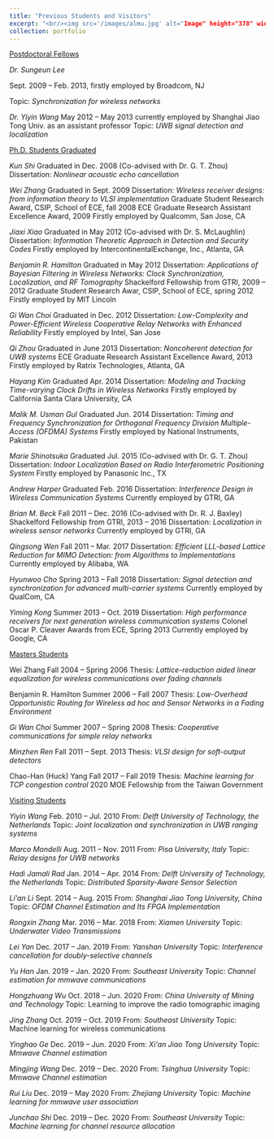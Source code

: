 ```yaml
---
title: "Previous Students and Visitors"
excerpt: "<br/><img src='/images/almu.jpg' alt="Image" height="378" width="450">"
collection: portfolio
---
```


<u>Postdoctoral Fellows</u>

*Dr. Sungeun Lee*

Sept. 2009 – Feb. 2013, firstly employed by Broadcom, NJ

Topic:
*Synchronization for wireless networks*

*Dr. Yiyin Wang*
May 2012 – May 2013
currently employed by Shanghai Jiao Tong Univ. as an assistant professor
Topic:
*UWB signal detection and localization*

<u>Ph.D. Students Graduated</u>

*Kun Shi*
Graduated in Dec. 2008 (Co-advised with Dr. G. T. Zhou)
Dissertation: 
*Nonlinear acoustic echo cancellation*

*Wei Zhang*
Graduated in Sept. 2009
Dissertation:
*Wireless receiver designs: from information theory to VLSI implementation*
Graduate Student Research Award, CSIP, School of ECE, fall 2008
ECE Graduate Research Assistant Excellence Award, 2009
Firstly employed by Qualcomm, San Jose, CA

*Jiaxi Xiao*
Graduated in May 2012 (Co-advised with Dr. S. McLaughlin)
Dissertation:
*Information Theoretic Approach in Detection and Security Codes*
Firstly employed by IntercontinentalExchange, Inc., Atlanta, GA

*Benjamin R. Hamilton*
Graduated in May 2012
Dissertation: 
*Applications of Bayesian Filtering in Wireless Networks: Clock Synchronization, Localization, and RF Tomography*
Shackelford Fellowship from GTRI, 2009 – 2012
Graduate Student Research Awar, CSIP, School of ECE, spring 2012
Firstly employed by MIT Lincoln

*Gi Wan Choi*
Graduated in Dec. 2012
Dissertation:
*Low-Complexity and Power-Efficient Wireless Cooperative Relay Networks with Enhanced Reliability*
Firstly employed by Intel, San Jose

*Qi Zhou*
Graduated in June 2013
Dissertation:
*Noncoherent detection for UWB systems*
ECE Graduate Research Assistant Excellence Award, 2013
Firstly employed by Ratrix Technologies, Atlanta, GA

*Hayang Kim*
Graduated Apr. 2014
Dissertation:
*Modeling and Tracking Time-varying Clock Drifts in Wireless Networks*
Firstly employed by California Santa Clara University, CA

*Malik M. Usman Gul*
Graduated Jun. 2014
Dissertation:
*Timing and Frequency Synchronization for Orthogonal Frequency Division Multiple-Access (OFDMA) Systems*
Firstly employed by National Instruments, Pakistan

*Marie Shinotsuka*
Graduated Jul. 2015 (Co-advised with Dr. G. T. Zhou)
Dissertation:
*Indoor Localization Based on Radio Interferometric Positioning System*
Firstly employed by Panasonic Inc., TX

*Andrew Harper*
Graduated Feb. 2016
Dissertation:
*Interference Design in Wireless Communication Systems*
Currently employed by GTRI, GA

*Brian M. Beck*
Fall 2011 – Dec. 2016 (Co-advised with Dr. R. J. Baxley)
Shackelford Fellowship from GTRI, 2013 – 2016
Dissertation:
*Localization in wireless sensor networks*
Currently employed by GTRI, GA

*Qingsong Wen*
Fall 2011 – Mar. 2017
Dissertation:
*Efficient LLL-based Lattice Reduction for MIMO Detection: from Algorithms to Implementations*
Currently employed by Alibaba, WA

*Hyunwoo Cho*
Spring 2013 – Fall 2018
Dissertation:
*Signal detection and synchronization for advanced multi-carrier systems*
Currently employed by QualCom,  CA

*Yiming Kong*
Summer 2013 – Oct. 2019
Dissertation: 
*High performance receivers for next generation wireless communication systems*
Colonel Oscar P. Cleaver Awards from ECE, Spring 2013
Currently employed by Google, CA 

<u>Masters Students</u>

Wei Zhang
Fall 2004 – Spring 2006
Thesis: 
*Lattice-reduction aided linear equalization for wireless communications over fading channels*

Benjamin R. Hamilton
Summer 2006 – Fall 2007
Thesis: 
*Low-Overhead Opportunistic Routing for Wireless ad hoc and Sensor Networks in a Fading Environment*

*Gi Wan Choi*
Summer 2007 – Spring 2008
Thesis: 
*Cooperative communications for simple relay networks*

*Minzhen Ren*
Fall 2011 – Sept. 2013
Thesis: 
*VLSI design for soft-output detectors*

Chao-Han (Huck) Yang Fall 2017 – Fall 2019
Thesis: 
*Machine learning for TCP congestion control*
2020 MOE Fellowship from the Taiwan Government

<u>Visiting Students</u>

*Yiyin Wang*
Feb. 2010 – Jul. 2010
From:
*Delft University of Technology, the Netherlands*
Topic: 
*Joint localization and synchronization in UWB ranging systems*

*Marco Mondelli*
Aug. 2011 – Nov. 2011
From:
*Pisa University, Italy*
Topic:
*Relay designs for UWB networks*

*Hadi Jamali Rad*
Jan. 2014 – Apr. 2014
From:
*Delft University of Technology, the Netherlands*
Topic: 
*Distributed Sparsity-Aware Sensor Selection*

*Li'an Li*
Sept. 2014 – Aug. 2015
From:
*Shanghai Jiao Tong University, China*
Topic:
*OFDM Channel Estimation and Its FPGA Implementation*

*Rongxin Zhang*
Mar. 2016 – Mar. 2018
From:
*Xiamen University*
Topic:
*Underwater Video Transmissions*

*Lei Yan*
Dec. 2017 – Jan. 2019
From:
*Yanshan University*
Topic:
*Interference cancellation for doubly-selective channels*

*Yu Han*
Jan. 2019 – Jan. 2020 
From: 
*Southeast University*
Topic: 
*Channel estimation for mmwave communications*

*Hongzhuang Wu*
Oct. 2018 – Jun. 2020
From: 
*China University of Mining and Technology*
Topic:
Learning to improve the radio tomographic imaging

*Jing Zhang*
Oct. 2019 – Oct. 2019
From:
*Southeast University*
Topic: 
Machine learning for wireless communications

*Yinghao Ge*
Dec. 2019 – Jun. 2020
From: 
*Xi'an Jiao Tong University*
Topic: 
*Mmwave Channel estimation*

*Mingjing Wang*
Dec. 2019 – Dec. 2020
From: 
*Tsinghua University*
Topic:
*Mmwave Channel estimation*

*Rui Liu*
Dec. 2019 – May 2020
From: 
*Zhejiang University*
Topic: 
*Machine learning for mmwave user association*

*Junchao Shi*
Dec. 2019 – Dec. 2020
From: 
*Southeast University*
Topic: 
*Machine learning for channel resource allocation*

